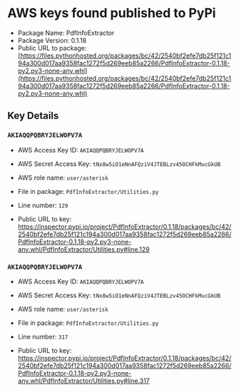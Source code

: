 # AWS keys found published to PyPi

* Package Name: PdfInfoExtractor
* Package Version: 0.1.18
* Public URL to package: [https://files.pythonhosted.org/packages/bc/42/2540bf2efe7db25f121c194a300d017aa9358fac1272f5d269eeb85a2266/PdfInfoExtractor-0.1.18-py2.py3-none-any.whl](https://files.pythonhosted.org/packages/bc/42/2540bf2efe7db25f121c194a300d017aa9358fac1272f5d269eeb85a2266/PdfInfoExtractor-0.1.18-py2.py3-none-any.whl)

## Key Details

### `AKIAQQPQBRYJELWOPV7A`

* AWS Access Key ID: `AKIAQQPQBRYJELWOPV7A`
* AWS Secret Access Key: `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` 
* AWS role name: `user/asterisk`
* File in package: `PdfInfoExtractor/Utilities.py`
* Line number: `129`

* Public URL to key: https://inspector.pypi.io/project/PdfInfoExtractor/0.1.18/packages/bc/42/2540bf2efe7db25f121c194a300d017aa9358fac1272f5d269eeb85a2266/PdfInfoExtractor-0.1.18-py2.py3-none-any.whl/PdfInfoExtractor/Utilities.py#line.129



### `AKIAQQPQBRYJELWOPV7A`

* AWS Access Key ID: `AKIAQQPQBRYJELWOPV7A`
* AWS Secret Access Key: `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` 
* AWS role name: `user/asterisk`
* File in package: `PdfInfoExtractor/Utilities.py`
* Line number: `317`

* Public URL to key: https://inspector.pypi.io/project/PdfInfoExtractor/0.1.18/packages/bc/42/2540bf2efe7db25f121c194a300d017aa9358fac1272f5d269eeb85a2266/PdfInfoExtractor-0.1.18-py2.py3-none-any.whl/PdfInfoExtractor/Utilities.py#line.317


